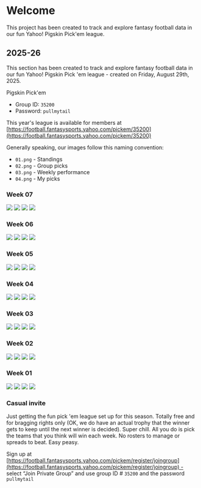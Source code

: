 # Welcome

This project has been created to track and explore fantasy football data in our fun Yahoo! Pigskin Pick'em league.

## 2025-26

This section has been created to track and explore fantasy football data in our fun Yahoo! Pigskin Pick 'em league - created on Friday, August 29th, 2025.

Pigskin Pick'em

- Group ID: `35200`
- Password: `pullmytail`

This year's league is available for members at [https://football.fantasysports.yahoo.com/pickem/35200](https://football.fantasysports.yahoo.com/pickem/35200)

Generally speaking, our images follow this naming convention:

- `01.png` - Standings
- `02.png` - Group picks
- `03.png` - Weekly performance
- `04.png` - My picks

### Week 07

![ ](./week-07/01.png)
![ ](./week-07/02.png)
![ ](./week-07/03.png)
![ ](./week-07/04.png)

### Week 06

![ ](./week-06/01.png)
![ ](./week-06/02.png)
![ ](./week-06/03.png)
![ ](./week-06/04.png)

### Week 05

![ ](./week-05/01.png)
![ ](./week-05/02.png)
![ ](./week-05/03.png)
![ ](./week-05/04.png)

### Week 04

![ ](./week-04/01.png)
![ ](./week-04/02.png)
![ ](./week-04/03.png)
![ ](./week-04/04.png)

### Week 03

![ ](./week-03/01.png)
![ ](./week-03/02.png)
![ ](./week-03/03.png)
![ ](./week-03/04.png)

### Week 02

![ ](./week-02/01.png)
![ ](./week-02/02.png)
![ ](./week-02/03.png)
![ ](./week-02/04.png)

### Week 01

![ ](./week-01/01.png)
![ ](./week-01/02.png)
![ ](./week-01/03.png)
![ ](./week-01/04.png)

### Casual invite

Just getting the fun pick 'em league set up for this season. Totally free and for bragging rights only (OK, we do have an actual trophy that the winner gets to keep until the next winner is decided). Super chill. All you do is pick the teams that you think will win each week. No rosters to manage or spreads to beat. Easy peasy.

Sign up at [https://football.fantasysports.yahoo.com/pickem/register/joingroup](https://football.fantasysports.yahoo.com/pickem/register/joingroup) - select “Join Private Group” and use group ID # `35200` and the password `pullmytail`
